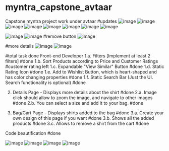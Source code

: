 # myntra_capstone_avtaar
Capstone myntra project work under avtaar
#updates
![image](https://user-images.githubusercontent.com/69020033/161839248-55d16b36-aba2-4656-88be-af86703db07c.png)
![image](https://user-images.githubusercontent.com/69020033/161839301-1f3ef633-a21d-4f3c-a1a0-c27c66c57b50.png)
![image](https://user-images.githubusercontent.com/69020033/161839408-9e79a583-30e4-4340-ad14-fb75f9d39815.png)
![image](https://user-images.githubusercontent.com/69020033/161839511-399969eb-0b21-4719-a8e5-dd3231cb0ea2.png)
![image](https://user-images.githubusercontent.com/69020033/161839536-cf4a54ef-a694-4ecc-8080-94a281b2dfa7.png)
![image](https://user-images.githubusercontent.com/69020033/161839663-362150b0-b835-4375-9f01-ec35a3ab5689.png)
![image](https://user-images.githubusercontent.com/69020033/161839753-08cbe95d-efad-440b-a3ac-fb534d1bd2c3.png)
![image](https://user-images.githubusercontent.com/69020033/161839779-8b36849a-aada-451b-a348-6c446fabfaca.png)


![image](https://user-images.githubusercontent.com/69020033/161839920-30e8cd24-b824-4e5c-905c-9d6aa9ede3c3.png)
![image](https://user-images.githubusercontent.com/69020033/161839949-61ee2cd6-b620-4ab2-b101-3ce404b1ff74.png)
#remove button
![image](https://user-images.githubusercontent.com/69020033/161840325-3f3f0c90-5b40-4657-8785-d5c0a5e7797b.png)

#more details
![image](https://user-images.githubusercontent.com/69020033/161840391-9c3e50cc-5534-4030-a0ae-8a4359eb978d.png)
![image](https://user-images.githubusercontent.com/69020033/161840413-6bba4339-c691-44e8-9557-e507c5fa94bc.png)

#total task done
Front-end Developer
1.a. Filters [Implement at least 2 filters]   #done
1.b. Sort Products according to Price and Customer Ratings                        #customer rating left
1.c. Expandable "View Similar" Button        #done
1.d. Static Rating Icon                    #done
1.e. Add to Wishlist Button, which is heart-shaped and has color changing properties      #done
1.f. Static Search Bar (Just the UI. Search functionality is optional)      #done

2. Details Page - Displays more details about the shirt     #done
2.a. Image click should allow to zoom the image, and navigate to other images    #done
2.b. You can select a size and add it to your bag.          #done

3. Bag/Cart Page - Displays shirts added to the bag      #done
3.a. Create your own design of this page if you want     #done
3.b. Shows all the added products                        #done
3.c. Allows to remove a shirt from the cart                #done

Code beautification                               #done





![image](https://user-images.githubusercontent.com/69020033/159128883-19580598-42ec-42c0-9cbf-695598874de1.png)
![image](https://user-images.githubusercontent.com/69020033/159128919-2b7a5429-c7a9-4073-a348-b543e78b32bd.png)
![image](https://user-images.githubusercontent.com/69020033/159128962-307565d9-1cb9-42fa-a5c3-6be9bcce6bc6.png)
![image](https://user-images.githubusercontent.com/69020033/159129029-fddd2c78-860a-4da1-8f2b-6e4254ef1bad.png)
